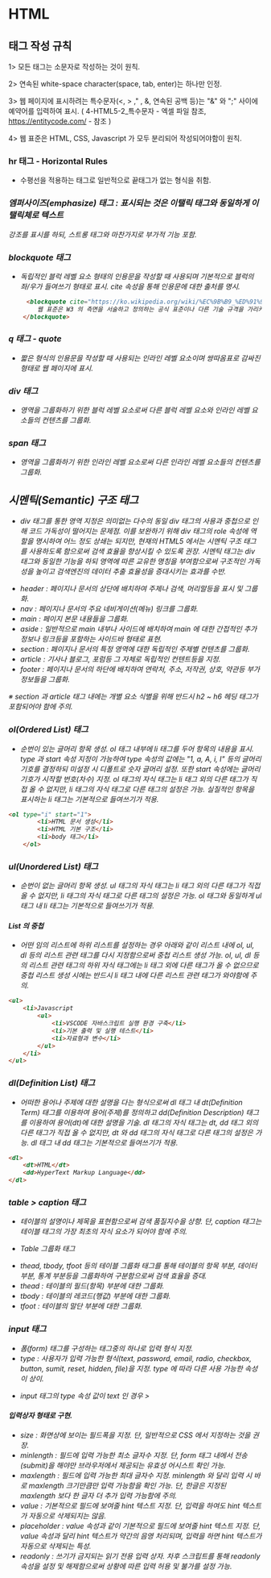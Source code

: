 # HTML

## 태그 작성 규칙 

1> 모든 태그는 소문자로 작성하는 것이 원칙.

2> 연속된 white-space character(space, tab, enter)는 하나만 인정.

3> 웹 페이지에 표시하려는 특수문자(<, > ," , &, 연속된 공백 등)는 "&" 와 ";" 사이에 예약어를 입력하여 표시.
  ( 4-HTML5-2_특수문자 - 엑셀 파일 참조,    https://entitycode.com/  - 참조 )

4> 웹 표준은 HTML, CSS, Javascript 가 모두 분리되어 작성되어야함이 원칙.


### hr 태그 - Horizontal Rules
- 수평선을 적용하는 태그로 일반적으로 끝태그가 없는 형식을 취함.

### <em>엠퍼사이즈(emphasize) 태그 : 표시되는 것은 이탤릭 태그와 동일하게 이탤릭체로 텍스트
강조를 표시를 하되, 스트롱 태그와 마찬가지로 부가적 기능 포함.

### blockquote 태그                                                                         

- 독립적인 블럭 레벨 요소 형태의 인용문을 작성할 때 사용되며 기본적으로 블럭의 좌/우가 들여쓰기 형태로 표시.
      cite 속성을 통해 인용문에 대한 출처를 명시.
  
```html
     <blockquote cite="https://ko.wikipedia.org/wiki/%EC%9B%B9_%ED%91%9C%EC%A4%80">
        웹 표준은 W3 의 측면을 서술하고 정의하는 공식 표준이나 다른 기술 규격을 가리키는 일반적인 용어이다.
    </blockquote>
```
### q 태그  - quote
- 짧은 형식의 인용문을 작성할 때 사용되는 인라인 레벨 요소이며 쌍따옴표로 감싸진 형태로 웹 페이지에 표시.

### div 태그
- 영역을 그룹화하기 위한 블럭 레벨 요소로써 다른 블럭 레벨 요소와 인라인 레벨 요소들의 컨텐츠를 그룹화.

### span 태그
- 영역을 그룹화하기 위한 인라인 레벨 요소로써 다른 인라인 레벨 요소들의 컨텐츠를 그룹화.

  


## 시멘틱(Semantic) 구조 태그

- div 태그를 통한 영역 지정은 의미없는 다수의 동일 div 태그의 사용과 중첩으로 인해 코드 가독성이 떨어지는 문제점.
이를 보완하기 위해 div 태그의 role 속성에 역할을 명시하여 어느 정도 상쇄는 되지만, 현재의 HTML5 에서는 시멘틱
구조 태그를 사용하도록 함으로써 검색 효율을 향상시킬 수 있도록 권장.
시멘틱 태그는 div 태그와 동일한 기능을 하되 영역에 따른 교유한 명칭을 부여함으로써 구조적인 가독성을 높이고
검색엔진의 데이터 추출 효율성을 증대시키는 효과를 수반.

* header : 페이지나 문서의 상단에 배치하여 주제나 검색, 머리말등을 표시 및 그룹화.
* nav : 페이지나 문서의 주요 네비게이션(메뉴) 링크를 그룹화.
* main : 페이지 본문 내용들을 그룹화.
* aside : 일반적으로 main 내부나 사이드에 배치하여 main 에 대한 간접적인 추가 정보나
         링크등을 포함하는 사이드바 형태로 표현.
* section : 페이지나 문서의 특정 영역에 대한 독립적인 주제별 컨텐츠를 그룹화.
* article : 기사나 블로그, 포럼등 그 자체로 독립적인 컨텐트등을 지정.
* footer : 페이지나 문서의 하단에 배치하여 연락처, 주소, 저작권, 상호, 약관등 부가 정보들을 그룹화.


 ※ section 과 article 태그 내에는 개별 요소 식별을 위해 반드시 h2 ~ h6 헤딩 태그가 포함되어야 함에 주의.




### ol(Ordered List) 태그
        
- 순번이 있는 글머리 항목 생성. ol 태그 내부에 li 태그를 두어 항목의 내용을 표시.
type 과 start 속성 지정이 가능하여 type 속성의 값에는 "1, a, A, i, I" 등의 글머리
기호를 결정하되 미설정 시 디폴트로 숫자 글머리 설정. 또한 start 속성에는 글머리
기호가 시작할 번호(차수) 지정.
ol 태그의 자식 태그는 li 태그 외의 다른 태그가 직접 올 수 없지만, li 태그의 자식
태그로 다른 태그의 설정은 가능.
실질적인 항목을 표시하는 li 태그는 기본적으로 들여쓰기가 적용.

```html
<ol type="i" start="1">
        <li>HTML 문서 생성</li>
        <li>HTML 기본 구조</li>
        <li>body 태그</li>
    </ol>
```



### ul(Unordered List) 태그
                
- 순번이 없는 글머리 항목 생성.
  ul 태그의 자식 태그는 li 태그 외의 다른 태그가 직접 올 수 없지만,
  li 태그의 자식 태그로 다른 태그의 설정은 가능.
  ol 태그와 동일하게 ul 태그 내 li 태그는 기본적으로 들여쓰기가 적용.

#### List 의 중첩 

- 어떤 임의 리스트에 하위 리스트를 설정하는 경우 아래와 같이 리스트 내에
  ol, ul, dl 등의 리스트 관련 태그를 다시 지정함으로써 중첩 리스트 생성 가능.
  ol, ul, dl 등의 리스트 관련 태그의 하위 자식 태그에는 li 태그 외에 다른
  태그가 올 수 없으므로 중첩 리스트 생성 시에는 반드시 li 태그 내에 다른
  리스트 관련 태그가 와야함에 주의.
```html
<ul>
    <li>Javascript
        <ul>
            <li>VSCODE 자바스크립트 실행 환경 구축</li>
            <li>기본 출력 및 실행 테스트</li>
            <li>자료형과 변수</li>
        </ul>
    </li>
</ul>


```
### dl(Definition List) 태그

- 어떠한 용어나 주제에 대한 설명을 다는 형식으로써 dl 태그 내 dt(Definition Term) 
  태그를 이용하여 용어(주제)를 정의하고 dd(Definition Description) 태그를 이용하여
  용어(dt)에 대한 설명을 기술.
  dl 태그의 자식 태그는 dt, dd 태그 외의 다른 태그가 직접 올 수 없지만, dt 와 dd
  태그의 자식 태그로 다른 태그의 설정은 가능.
  dl 태그 내 dd 태그는 기본적으로 들여쓰기가 적용.

```html
<dl>
    <dt>HTML</dt>
    <dd>HyperText Markup Language</dd>
</dl>
```


### table > caption 태그
    
* 테이블의 설명이나 제목을 표현함으로써 검색 품질지수을 상향.
    단, caption 태그는 테이블 태그의 가장 최초의 자식 요소가 되어야 함에 주의.
  
* Table 그룹화 태그 
- thead, tbody, tfoot 등의 테이블 그룹화 태그를 통해 테이블의 항목 부분, 데이터 부분,
    통계 부분등을 그룹화하여 구분함으로써 검색 효율을 증대.
- thead : 테이블의 필드(항목) 부분에 대한 그룹화.
- tbody : 테이블의 레코드(행값) 부분에 대한 그룹화.
- tfoot : 테이블의 말단 부분에 대한 그룹화.



### input 태그

- 폼(form) 태그를 구성하는 태그중의 하나로 입력 형식 지정.
- type : 사용자가 입력 가능한 형식(text, password, email, radio, checkbox, button, sumit, reset, hidden, file)을
               지정. type 에 따라 다른 사용 가능한 속성이 상이.

* input 태그의 type 속성 값이 text 인 경우  >

#### 입력상자 형태로 구현.
- size : 화면상에 보이는 필드폭을 지정. 단, 일반적으로 CSS 에서 지정하는 것을 권장.
- minlength : 필드에 입력 가능한 최소 글자수 지정. 단, form 태그 내에서 전송(submit)을 해야만
              브라우저에서 제공되는 유효성 어시스트 확인 가능.
- maxlength : 필드에 입력 가능한 최대 글자수 지정.
              minlength 와 달리 입력 시 바로 maxlength 크기만큼만 입력 가능함을 확인 가능.
              단, 한글은 지정된 maxlength 보다 한 글자 더 추가 입력 가능함에 주의.
- value : 기본적으로 필드에 보여줄 hint 텍스트 지정. 단, 입력을 하여도 hint 텍스트가 자동으로 삭제되지는 않음.
- placeholder : value 속성과 같이 기본적으로 필드에 보여줄 hint 텍스트 지정.
                단, value 속성과 달리 hint 텍스트가 약간의 음영 처리되며, 입력을 하면 hint 텍스트가 자동으로
                삭제되는 특성.
- readonly : 쓰기가 금지되는 읽기 전용 입력 상자. 차후 스크립트를 통해 readonly 속성을 설정 및 해제함으로써
             상황에 따른 입력 허용 및 불가를 설정 가능.
















